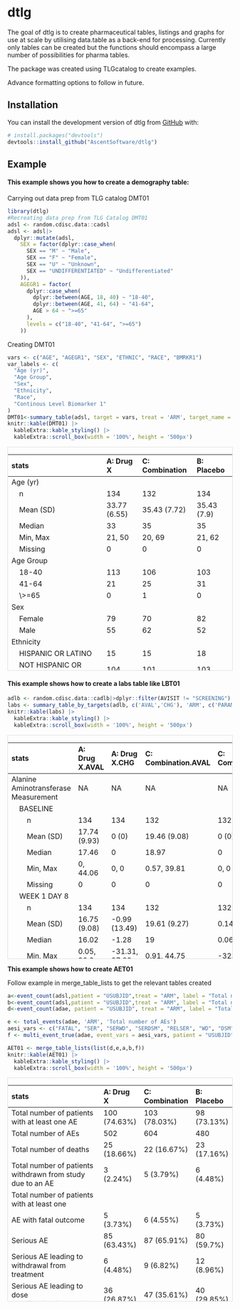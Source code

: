
# dtlg

The goal of dtlg is to create pharmaceutical tables, listings and graphs
for use at scale by utilising data.table as a back-end for processing.
Currently only tables can be created but the functions should encompass
a large number of possibilities for pharma tables.

The package was created using TLGcatalog to create examples.

Advance formatting options to follow in future.

## Installation

You can install the development version of dtlg from
[GitHub](https://github.com/) with:

``` r
# install.packages("devtools")
devtools::install_github("AscentSoftware/dtlg")
```

## Example

#### This example shows you how to create a demography table:

Carrying out data prep from TLG catalog DMT01

``` r
library(dtlg)
#Recreating data prep from TLG Catalog DMT01
adsl <- random.cdisc.data::cadsl
adsl <- adsl|>
  dplyr::mutate(adsl,
    SEX = factor(dplyr::case_when(
      SEX == "M" ~ "Male",
      SEX == "F" ~ "Female",
      SEX == "U" ~ "Unknown",
      SEX == "UNDIFFERENTIATED" ~ "Undifferentiated"
    )),
    AGEGR1 = factor(
      dplyr::case_when(
        dplyr::between(AGE, 18, 40) ~ "18-40",
        dplyr::between(AGE, 41, 64) ~ "41-64",
        AGE > 64 ~ ">=65"
      ),
      levels = c("18-40", "41-64", ">=65")
    ))
```

Creating DMT01

``` r
vars <- c("AGE", "AGEGR1", "SEX", "ETHNIC", "RACE", "BMRKR1")
var_labels <- c(
  "Age (yr)",
  "Age Group",
  "Sex",
  "Ethnicity",
  "Race",
  "Continous Level Biomarker 1"
)
DMT01<-summary_table(adsl, target = vars, treat = 'ARM', target_name = var_labels)
knitr::kable(DMT01) |>
  kableExtra::kable_styling() |>
  kableExtra::scroll_box(width = '100%', height = '500px')
```

<div style="border: 1px solid #ddd; padding: 0px; overflow-y: scroll; height:500px; overflow-x: scroll; width:100%; ">

<table class="table" style="margin-left: auto; margin-right: auto;">
<thead>
<tr>
<th style="text-align:left;position: sticky; top:0; background-color: #FFFFFF;">
stats
</th>
<th style="text-align:left;position: sticky; top:0; background-color: #FFFFFF;">
A: Drug X
</th>
<th style="text-align:left;position: sticky; top:0; background-color: #FFFFFF;">
C: Combination
</th>
<th style="text-align:left;position: sticky; top:0; background-color: #FFFFFF;">
B: Placebo
</th>
</tr>
</thead>
<tbody>
<tr>
<td style="text-align:left;">
Age (yr)
</td>
<td style="text-align:left;">
</td>
<td style="text-align:left;">
</td>
<td style="text-align:left;">
</td>
</tr>
<tr>
<td style="text-align:left;">
&nbsp;&nbsp;&nbsp;&nbsp;n
</td>
<td style="text-align:left;">
134
</td>
<td style="text-align:left;">
132
</td>
<td style="text-align:left;">
134
</td>
</tr>
<tr>
<td style="text-align:left;">
&nbsp;&nbsp;&nbsp;&nbsp;Mean (SD)
</td>
<td style="text-align:left;">
33.77 (6.55)
</td>
<td style="text-align:left;">
35.43 (7.72)
</td>
<td style="text-align:left;">
35.43 (7.9)
</td>
</tr>
<tr>
<td style="text-align:left;">
&nbsp;&nbsp;&nbsp;&nbsp;Median
</td>
<td style="text-align:left;">
33
</td>
<td style="text-align:left;">
35
</td>
<td style="text-align:left;">
35
</td>
</tr>
<tr>
<td style="text-align:left;">
&nbsp;&nbsp;&nbsp;&nbsp;Min, Max
</td>
<td style="text-align:left;">
21, 50
</td>
<td style="text-align:left;">
20, 69
</td>
<td style="text-align:left;">
21, 62
</td>
</tr>
<tr>
<td style="text-align:left;">
&nbsp;&nbsp;&nbsp;&nbsp;Missing
</td>
<td style="text-align:left;">
0
</td>
<td style="text-align:left;">
0
</td>
<td style="text-align:left;">
0
</td>
</tr>
<tr>
<td style="text-align:left;">
Age Group
</td>
<td style="text-align:left;">
</td>
<td style="text-align:left;">
</td>
<td style="text-align:left;">
</td>
</tr>
<tr>
<td style="text-align:left;">
&nbsp;&nbsp;&nbsp;&nbsp;18-40
</td>
<td style="text-align:left;">
113
</td>
<td style="text-align:left;">
106
</td>
<td style="text-align:left;">
103
</td>
</tr>
<tr>
<td style="text-align:left;">
&nbsp;&nbsp;&nbsp;&nbsp;41-64
</td>
<td style="text-align:left;">
21
</td>
<td style="text-align:left;">
25
</td>
<td style="text-align:left;">
31
</td>
</tr>
<tr>
<td style="text-align:left;">
&nbsp;&nbsp;&nbsp;&nbsp;\>=65
</td>
<td style="text-align:left;">
0
</td>
<td style="text-align:left;">
1
</td>
<td style="text-align:left;">
0
</td>
</tr>
<tr>
<td style="text-align:left;">
Sex
</td>
<td style="text-align:left;">
</td>
<td style="text-align:left;">
</td>
<td style="text-align:left;">
</td>
</tr>
<tr>
<td style="text-align:left;">
&nbsp;&nbsp;&nbsp;&nbsp;Female
</td>
<td style="text-align:left;">
79
</td>
<td style="text-align:left;">
70
</td>
<td style="text-align:left;">
82
</td>
</tr>
<tr>
<td style="text-align:left;">
&nbsp;&nbsp;&nbsp;&nbsp;Male
</td>
<td style="text-align:left;">
55
</td>
<td style="text-align:left;">
62
</td>
<td style="text-align:left;">
52
</td>
</tr>
<tr>
<td style="text-align:left;">
Ethnicity
</td>
<td style="text-align:left;">
</td>
<td style="text-align:left;">
</td>
<td style="text-align:left;">
</td>
</tr>
<tr>
<td style="text-align:left;">
&nbsp;&nbsp;&nbsp;&nbsp;HISPANIC OR LATINO
</td>
<td style="text-align:left;">
15
</td>
<td style="text-align:left;">
15
</td>
<td style="text-align:left;">
18
</td>
</tr>
<tr>
<td style="text-align:left;">
&nbsp;&nbsp;&nbsp;&nbsp;NOT HISPANIC OR LATINO
</td>
<td style="text-align:left;">
104
</td>
<td style="text-align:left;">
101
</td>
<td style="text-align:left;">
103
</td>
</tr>
<tr>
<td style="text-align:left;">
&nbsp;&nbsp;&nbsp;&nbsp;NOT REPORTED
</td>
<td style="text-align:left;">
6
</td>
<td style="text-align:left;">
11
</td>
<td style="text-align:left;">
10
</td>
</tr>
<tr>
<td style="text-align:left;">
&nbsp;&nbsp;&nbsp;&nbsp;UNKNOWN
</td>
<td style="text-align:left;">
9
</td>
<td style="text-align:left;">
5
</td>
<td style="text-align:left;">
3
</td>
</tr>
<tr>
<td style="text-align:left;">
Race
</td>
<td style="text-align:left;">
</td>
<td style="text-align:left;">
</td>
<td style="text-align:left;">
</td>
</tr>
<tr>
<td style="text-align:left;">
&nbsp;&nbsp;&nbsp;&nbsp;ASIAN
</td>
<td style="text-align:left;">
68
</td>
<td style="text-align:left;">
73
</td>
<td style="text-align:left;">
67
</td>
</tr>
<tr>
<td style="text-align:left;">
&nbsp;&nbsp;&nbsp;&nbsp;BLACK OR AFRICAN AMERICAN
</td>
<td style="text-align:left;">
31
</td>
<td style="text-align:left;">
32
</td>
<td style="text-align:left;">
28
</td>
</tr>
<tr>
<td style="text-align:left;">
&nbsp;&nbsp;&nbsp;&nbsp;WHITE
</td>
<td style="text-align:left;">
27
</td>
<td style="text-align:left;">
21
</td>
<td style="text-align:left;">
26
</td>
</tr>
<tr>
<td style="text-align:left;">
&nbsp;&nbsp;&nbsp;&nbsp;AMERICAN INDIAN OR ALASKA NATIVE
</td>
<td style="text-align:left;">
8
</td>
<td style="text-align:left;">
6
</td>
<td style="text-align:left;">
11
</td>
</tr>
<tr>
<td style="text-align:left;">
&nbsp;&nbsp;&nbsp;&nbsp;MULTIPLE
</td>
<td style="text-align:left;">
0
</td>
<td style="text-align:left;">
0
</td>
<td style="text-align:left;">
1
</td>
</tr>
<tr>
<td style="text-align:left;">
&nbsp;&nbsp;&nbsp;&nbsp;NATIVE HAWAIIAN OR OTHER PACIFIC ISLANDER
</td>
<td style="text-align:left;">
0
</td>
<td style="text-align:left;">
0
</td>
<td style="text-align:left;">
1
</td>
</tr>
<tr>
<td style="text-align:left;">
Continous Level Biomarker 1
</td>
<td style="text-align:left;">
</td>
<td style="text-align:left;">
</td>
<td style="text-align:left;">
</td>
</tr>
<tr>
<td style="text-align:left;">
&nbsp;&nbsp;&nbsp;&nbsp;n
</td>
<td style="text-align:left;">
134
</td>
<td style="text-align:left;">
132
</td>
<td style="text-align:left;">
134
</td>
</tr>
<tr>
<td style="text-align:left;">
&nbsp;&nbsp;&nbsp;&nbsp;Mean (SD)
</td>
<td style="text-align:left;">
5.97 (3.55)
</td>
<td style="text-align:left;">
5.62 (3.49)
</td>
<td style="text-align:left;">
5.7 (3.31)
</td>
</tr>
<tr>
<td style="text-align:left;">
&nbsp;&nbsp;&nbsp;&nbsp;Median
</td>
<td style="text-align:left;">
5.39
</td>
<td style="text-align:left;">
4.61
</td>
<td style="text-align:left;">
4.81
</td>
</tr>
<tr>
<td style="text-align:left;">
&nbsp;&nbsp;&nbsp;&nbsp;Min, Max
</td>
<td style="text-align:left;">
0.41, 17.67
</td>
<td style="text-align:left;">
0.17, 21.39
</td>
<td style="text-align:left;">
0.65, 14.24
</td>
</tr>
<tr>
<td style="text-align:left;">
&nbsp;&nbsp;&nbsp;&nbsp;Missing
</td>
<td style="text-align:left;">
0
</td>
<td style="text-align:left;">
0
</td>
<td style="text-align:left;">
0
</td>
</tr>
</tbody>
</table>

</div>

#### This example shows how to create a labs table like LBT01

``` r
adlb <- random.cdisc.data::cadlb|>dplyr::filter(AVISIT != "SCREENING")
labs <- summary_table_by_targets(adlb, c('AVAL','CHG'), 'ARM', c('PARAM','AVISIT'))
knitr::kable(labs) |>
  kableExtra::kable_styling() |>
  kableExtra::scroll_box(width = '100%', height = '500px')
```

<div style="border: 1px solid #ddd; padding: 0px; overflow-y: scroll; height:500px; overflow-x: scroll; width:100%; ">

<table class="table" style="margin-left: auto; margin-right: auto;">
<thead>
<tr>
<th style="text-align:left;position: sticky; top:0; background-color: #FFFFFF;">
stats
</th>
<th style="text-align:left;position: sticky; top:0; background-color: #FFFFFF;">
A: Drug X.AVAL
</th>
<th style="text-align:left;position: sticky; top:0; background-color: #FFFFFF;">
A: Drug X.CHG
</th>
<th style="text-align:left;position: sticky; top:0; background-color: #FFFFFF;">
C: Combination.AVAL
</th>
<th style="text-align:left;position: sticky; top:0; background-color: #FFFFFF;">
C: Combination.CHG
</th>
<th style="text-align:left;position: sticky; top:0; background-color: #FFFFFF;">
B: Placebo.AVAL
</th>
<th style="text-align:left;position: sticky; top:0; background-color: #FFFFFF;">
B: Placebo.CHG
</th>
</tr>
</thead>
<tbody>
<tr>
<td style="text-align:left;">
Alanine Aminotransferase Measurement
</td>
<td style="text-align:left;">
NA
</td>
<td style="text-align:left;">
NA
</td>
<td style="text-align:left;">
NA
</td>
<td style="text-align:left;">
NA
</td>
<td style="text-align:left;">
NA
</td>
<td style="text-align:left;">
NA
</td>
</tr>
<tr>
<td style="text-align:left;">
&nbsp;&nbsp;&nbsp;&nbsp;BASELINE
</td>
<td style="text-align:left;">
</td>
<td style="text-align:left;">
</td>
<td style="text-align:left;">
</td>
<td style="text-align:left;">
</td>
<td style="text-align:left;">
</td>
<td style="text-align:left;">
</td>
</tr>
<tr>
<td style="text-align:left;">
&nbsp;&nbsp;&nbsp;&nbsp;&nbsp;&nbsp;&nbsp;&nbsp;n
</td>
<td style="text-align:left;">
134
</td>
<td style="text-align:left;">
134
</td>
<td style="text-align:left;">
132
</td>
<td style="text-align:left;">
132
</td>
<td style="text-align:left;">
134
</td>
<td style="text-align:left;">
134
</td>
</tr>
<tr>
<td style="text-align:left;">
&nbsp;&nbsp;&nbsp;&nbsp;&nbsp;&nbsp;&nbsp;&nbsp;Mean (SD)
</td>
<td style="text-align:left;">
17.74 (9.93)
</td>
<td style="text-align:left;">
0 (0)
</td>
<td style="text-align:left;">
19.46 (9.08)
</td>
<td style="text-align:left;">
0 (0)
</td>
<td style="text-align:left;">
18.71 (9.83)
</td>
<td style="text-align:left;">
0 (0)
</td>
</tr>
<tr>
<td style="text-align:left;">
&nbsp;&nbsp;&nbsp;&nbsp;&nbsp;&nbsp;&nbsp;&nbsp;Median
</td>
<td style="text-align:left;">
17.46
</td>
<td style="text-align:left;">
0
</td>
<td style="text-align:left;">
18.97
</td>
<td style="text-align:left;">
0
</td>
<td style="text-align:left;">
18.19
</td>
<td style="text-align:left;">
0
</td>
</tr>
<tr>
<td style="text-align:left;">
&nbsp;&nbsp;&nbsp;&nbsp;&nbsp;&nbsp;&nbsp;&nbsp;Min, Max
</td>
<td style="text-align:left;">
0, 44.06
</td>
<td style="text-align:left;">
0, 0
</td>
<td style="text-align:left;">
0.57, 39.81
</td>
<td style="text-align:left;">
0, 0
</td>
<td style="text-align:left;">
1.48, 54.4
</td>
<td style="text-align:left;">
0, 0
</td>
</tr>
<tr>
<td style="text-align:left;">
&nbsp;&nbsp;&nbsp;&nbsp;&nbsp;&nbsp;&nbsp;&nbsp;Missing
</td>
<td style="text-align:left;">
0
</td>
<td style="text-align:left;">
0
</td>
<td style="text-align:left;">
0
</td>
<td style="text-align:left;">
0
</td>
<td style="text-align:left;">
0
</td>
<td style="text-align:left;">
0
</td>
</tr>
<tr>
<td style="text-align:left;">
&nbsp;&nbsp;&nbsp;&nbsp;WEEK 1 DAY 8
</td>
<td style="text-align:left;">
</td>
<td style="text-align:left;">
</td>
<td style="text-align:left;">
</td>
<td style="text-align:left;">
</td>
<td style="text-align:left;">
</td>
<td style="text-align:left;">
</td>
</tr>
<tr>
<td style="text-align:left;">
&nbsp;&nbsp;&nbsp;&nbsp;&nbsp;&nbsp;&nbsp;&nbsp;n
</td>
<td style="text-align:left;">
134
</td>
<td style="text-align:left;">
134
</td>
<td style="text-align:left;">
132
</td>
<td style="text-align:left;">
132
</td>
<td style="text-align:left;">
134
</td>
<td style="text-align:left;">
134
</td>
</tr>
<tr>
<td style="text-align:left;">
&nbsp;&nbsp;&nbsp;&nbsp;&nbsp;&nbsp;&nbsp;&nbsp;Mean (SD)
</td>
<td style="text-align:left;">
16.75 (9.08)
</td>
<td style="text-align:left;">
-0.99 (13.49)
</td>
<td style="text-align:left;">
19.61 (9.27)
</td>
<td style="text-align:left;">
0.14 (12.85)
</td>
<td style="text-align:left;">
18.93 (9.18)
</td>
<td style="text-align:left;">
0.23 (14.26)
</td>
</tr>
<tr>
<td style="text-align:left;">
&nbsp;&nbsp;&nbsp;&nbsp;&nbsp;&nbsp;&nbsp;&nbsp;Median
</td>
<td style="text-align:left;">
16.02
</td>
<td style="text-align:left;">
-1.28
</td>
<td style="text-align:left;">
19
</td>
<td style="text-align:left;">
0.06
</td>
<td style="text-align:left;">
18.22
</td>
<td style="text-align:left;">
-1.54
</td>
</tr>
<tr>
<td style="text-align:left;">
&nbsp;&nbsp;&nbsp;&nbsp;&nbsp;&nbsp;&nbsp;&nbsp;Min, Max
</td>
<td style="text-align:left;">
0.05, 36.3
</td>
<td style="text-align:left;">
-31.31, 27.89
</td>
<td style="text-align:left;">
0.91, 44.75
</td>
<td style="text-align:left;">
-32.45, 38.85
</td>
<td style="text-align:left;">
0.66, 39.89
</td>
<td style="text-align:left;">
-30.72, 33.92
</td>
</tr>
<tr>
<td style="text-align:left;">
&nbsp;&nbsp;&nbsp;&nbsp;&nbsp;&nbsp;&nbsp;&nbsp;Missing
</td>
<td style="text-align:left;">
0
</td>
<td style="text-align:left;">
0
</td>
<td style="text-align:left;">
0
</td>
<td style="text-align:left;">
0
</td>
<td style="text-align:left;">
0
</td>
<td style="text-align:left;">
0
</td>
</tr>
<tr>
<td style="text-align:left;">
&nbsp;&nbsp;&nbsp;&nbsp;WEEK 2 DAY 15
</td>
<td style="text-align:left;">
</td>
<td style="text-align:left;">
</td>
<td style="text-align:left;">
</td>
<td style="text-align:left;">
</td>
<td style="text-align:left;">
</td>
<td style="text-align:left;">
</td>
</tr>
<tr>
<td style="text-align:left;">
&nbsp;&nbsp;&nbsp;&nbsp;&nbsp;&nbsp;&nbsp;&nbsp;n
</td>
<td style="text-align:left;">
134
</td>
<td style="text-align:left;">
134
</td>
<td style="text-align:left;">
132
</td>
<td style="text-align:left;">
132
</td>
<td style="text-align:left;">
134
</td>
<td style="text-align:left;">
134
</td>
</tr>
<tr>
<td style="text-align:left;">
&nbsp;&nbsp;&nbsp;&nbsp;&nbsp;&nbsp;&nbsp;&nbsp;Mean (SD)
</td>
<td style="text-align:left;">
17.82 (9.6)
</td>
<td style="text-align:left;">
0.08 (14.15)
</td>
<td style="text-align:left;">
16.55 (8.15)
</td>
<td style="text-align:left;">
-2.92 (12.64)
</td>
<td style="text-align:left;">
18.82 (9.73)
</td>
<td style="text-align:left;">
0.11 (14.45)
</td>
</tr>
<tr>
<td style="text-align:left;">
&nbsp;&nbsp;&nbsp;&nbsp;&nbsp;&nbsp;&nbsp;&nbsp;Median
</td>
<td style="text-align:left;">
15.92
</td>
<td style="text-align:left;">
0.28
</td>
<td style="text-align:left;">
17.02
</td>
<td style="text-align:left;">
-1.11
</td>
<td style="text-align:left;">
17.96
</td>
<td style="text-align:left;">
-0.93
</td>
</tr>
<tr>
<td style="text-align:left;">
&nbsp;&nbsp;&nbsp;&nbsp;&nbsp;&nbsp;&nbsp;&nbsp;Min, Max
</td>
<td style="text-align:left;">
0.4, 44.33
</td>
<td style="text-align:left;">
-32.89, 40.55
</td>
<td style="text-align:left;">
0.35, 34.69
</td>
<td style="text-align:left;">
-28.36, 23.98
</td>
<td style="text-align:left;">
0.18, 44.34
</td>
<td style="text-align:left;">
-45.93, 29.85
</td>
</tr>
<tr>
<td style="text-align:left;">
&nbsp;&nbsp;&nbsp;&nbsp;&nbsp;&nbsp;&nbsp;&nbsp;Missing
</td>
<td style="text-align:left;">
0
</td>
<td style="text-align:left;">
0
</td>
<td style="text-align:left;">
0
</td>
<td style="text-align:left;">
0
</td>
<td style="text-align:left;">
0
</td>
<td style="text-align:left;">
0
</td>
</tr>
<tr>
<td style="text-align:left;">
&nbsp;&nbsp;&nbsp;&nbsp;WEEK 3 DAY 22
</td>
<td style="text-align:left;">
</td>
<td style="text-align:left;">
</td>
<td style="text-align:left;">
</td>
<td style="text-align:left;">
</td>
<td style="text-align:left;">
</td>
<td style="text-align:left;">
</td>
</tr>
<tr>
<td style="text-align:left;">
&nbsp;&nbsp;&nbsp;&nbsp;&nbsp;&nbsp;&nbsp;&nbsp;n
</td>
<td style="text-align:left;">
134
</td>
<td style="text-align:left;">
134
</td>
<td style="text-align:left;">
132
</td>
<td style="text-align:left;">
132
</td>
<td style="text-align:left;">
134
</td>
<td style="text-align:left;">
134
</td>
</tr>
<tr>
<td style="text-align:left;">
&nbsp;&nbsp;&nbsp;&nbsp;&nbsp;&nbsp;&nbsp;&nbsp;Mean (SD)
</td>
<td style="text-align:left;">
18.37 (9.3)
</td>
<td style="text-align:left;">
0.63 (13.85)
</td>
<td style="text-align:left;">
16.75 (9.54)
</td>
<td style="text-align:left;">
-2.71 (13.22)
</td>
<td style="text-align:left;">
17.65 (9.58)
</td>
<td style="text-align:left;">
-1.06 (13.58)
</td>
</tr>
<tr>
<td style="text-align:left;">
&nbsp;&nbsp;&nbsp;&nbsp;&nbsp;&nbsp;&nbsp;&nbsp;Median
</td>
<td style="text-align:left;">
18.11
</td>
<td style="text-align:left;">
1.13
</td>
<td style="text-align:left;">
15.1
</td>
<td style="text-align:left;">
-2.66
</td>
<td style="text-align:left;">
17.68
</td>
<td style="text-align:left;">
-0.49
</td>
</tr>
<tr>
<td style="text-align:left;">
&nbsp;&nbsp;&nbsp;&nbsp;&nbsp;&nbsp;&nbsp;&nbsp;Min, Max
</td>
<td style="text-align:left;">
0.59, 41.73
</td>
<td style="text-align:left;">
-40.09, 31.24
</td>
<td style="text-align:left;">
0.48, 39.23
</td>
<td style="text-align:left;">
-30.63, 26.51
</td>
<td style="text-align:left;">
0.02, 38.61
</td>
<td style="text-align:left;">
-46.3, 31.38
</td>
</tr>
<tr>
<td style="text-align:left;">
&nbsp;&nbsp;&nbsp;&nbsp;&nbsp;&nbsp;&nbsp;&nbsp;Missing
</td>
<td style="text-align:left;">
0
</td>
<td style="text-align:left;">
0
</td>
<td style="text-align:left;">
0
</td>
<td style="text-align:left;">
0
</td>
<td style="text-align:left;">
0
</td>
<td style="text-align:left;">
0
</td>
</tr>
<tr>
<td style="text-align:left;">
&nbsp;&nbsp;&nbsp;&nbsp;WEEK 4 DAY 29
</td>
<td style="text-align:left;">
</td>
<td style="text-align:left;">
</td>
<td style="text-align:left;">
</td>
<td style="text-align:left;">
</td>
<td style="text-align:left;">
</td>
<td style="text-align:left;">
</td>
</tr>
<tr>
<td style="text-align:left;">
&nbsp;&nbsp;&nbsp;&nbsp;&nbsp;&nbsp;&nbsp;&nbsp;n
</td>
<td style="text-align:left;">
134
</td>
<td style="text-align:left;">
134
</td>
<td style="text-align:left;">
132
</td>
<td style="text-align:left;">
132
</td>
<td style="text-align:left;">
134
</td>
<td style="text-align:left;">
134
</td>
</tr>
<tr>
<td style="text-align:left;">
&nbsp;&nbsp;&nbsp;&nbsp;&nbsp;&nbsp;&nbsp;&nbsp;Mean (SD)
</td>
<td style="text-align:left;">
19.17 (10.95)
</td>
<td style="text-align:left;">
1.44 (15.39)
</td>
<td style="text-align:left;">
17.92 (9.32)
</td>
<td style="text-align:left;">
-1.54 (12.63)
</td>
<td style="text-align:left;">
17.22 (10.64)
</td>
<td style="text-align:left;">
-1.48 (15.2)
</td>
</tr>
<tr>
<td style="text-align:left;">
&nbsp;&nbsp;&nbsp;&nbsp;&nbsp;&nbsp;&nbsp;&nbsp;Median
</td>
<td style="text-align:left;">
17.41
</td>
<td style="text-align:left;">
0.88
</td>
<td style="text-align:left;">
17.71
</td>
<td style="text-align:left;">
-1.53
</td>
<td style="text-align:left;">
15.88
</td>
<td style="text-align:left;">
-2.96
</td>
</tr>
<tr>
<td style="text-align:left;">
&nbsp;&nbsp;&nbsp;&nbsp;&nbsp;&nbsp;&nbsp;&nbsp;Min, Max
</td>
<td style="text-align:left;">
0.93, 54.24
</td>
<td style="text-align:left;">
-32.93, 46.98
</td>
<td style="text-align:left;">
0.25, 41.27
</td>
<td style="text-align:left;">
-30.33, 27.99
</td>
<td style="text-align:left;">
0.39, 47.96
</td>
<td style="text-align:left;">
-41.45, 43.08
</td>
</tr>
<tr>
<td style="text-align:left;">
&nbsp;&nbsp;&nbsp;&nbsp;&nbsp;&nbsp;&nbsp;&nbsp;Missing
</td>
<td style="text-align:left;">
0
</td>
<td style="text-align:left;">
0
</td>
<td style="text-align:left;">
0
</td>
<td style="text-align:left;">
0
</td>
<td style="text-align:left;">
0
</td>
<td style="text-align:left;">
0
</td>
</tr>
<tr>
<td style="text-align:left;">
&nbsp;&nbsp;&nbsp;&nbsp;WEEK 5 DAY 36
</td>
<td style="text-align:left;">
</td>
<td style="text-align:left;">
</td>
<td style="text-align:left;">
</td>
<td style="text-align:left;">
</td>
<td style="text-align:left;">
</td>
<td style="text-align:left;">
</td>
</tr>
<tr>
<td style="text-align:left;">
&nbsp;&nbsp;&nbsp;&nbsp;&nbsp;&nbsp;&nbsp;&nbsp;n
</td>
<td style="text-align:left;">
134
</td>
<td style="text-align:left;">
134
</td>
<td style="text-align:left;">
132
</td>
<td style="text-align:left;">
132
</td>
<td style="text-align:left;">
134
</td>
<td style="text-align:left;">
134
</td>
</tr>
<tr>
<td style="text-align:left;">
&nbsp;&nbsp;&nbsp;&nbsp;&nbsp;&nbsp;&nbsp;&nbsp;Mean (SD)
</td>
<td style="text-align:left;">
19.22 (9.47)
</td>
<td style="text-align:left;">
1.48 (14.49)
</td>
<td style="text-align:left;">
18.51 (9.43)
</td>
<td style="text-align:left;">
-0.95 (12.92)
</td>
<td style="text-align:left;">
18.01 (9.92)
</td>
<td style="text-align:left;">
-0.69 (14.65)
</td>
</tr>
<tr>
<td style="text-align:left;">
&nbsp;&nbsp;&nbsp;&nbsp;&nbsp;&nbsp;&nbsp;&nbsp;Median
</td>
<td style="text-align:left;">
19.8
</td>
<td style="text-align:left;">
2.31
</td>
<td style="text-align:left;">
19.26
</td>
<td style="text-align:left;">
-2.48
</td>
<td style="text-align:left;">
18.28
</td>
<td style="text-align:left;">
1.82
</td>
</tr>
<tr>
<td style="text-align:left;">
&nbsp;&nbsp;&nbsp;&nbsp;&nbsp;&nbsp;&nbsp;&nbsp;Min, Max
</td>
<td style="text-align:left;">
0.01, 43.42
</td>
<td style="text-align:left;">
-40.08, 30.07
</td>
<td style="text-align:left;">
0.02, 37.46
</td>
<td style="text-align:left;">
-29.78, 25
</td>
<td style="text-align:left;">
0.11, 40.64
</td>
<td style="text-align:left;">
-47.6, 26.04
</td>
</tr>
<tr>
<td style="text-align:left;">
&nbsp;&nbsp;&nbsp;&nbsp;&nbsp;&nbsp;&nbsp;&nbsp;Missing
</td>
<td style="text-align:left;">
0
</td>
<td style="text-align:left;">
0
</td>
<td style="text-align:left;">
0
</td>
<td style="text-align:left;">
0
</td>
<td style="text-align:left;">
0
</td>
<td style="text-align:left;">
0
</td>
</tr>
<tr>
<td style="text-align:left;">
C-Reactive Protein Measurement
</td>
<td style="text-align:left;">
NA
</td>
<td style="text-align:left;">
NA
</td>
<td style="text-align:left;">
NA
</td>
<td style="text-align:left;">
NA
</td>
<td style="text-align:left;">
NA
</td>
<td style="text-align:left;">
NA
</td>
</tr>
<tr>
<td style="text-align:left;">
&nbsp;&nbsp;&nbsp;&nbsp;BASELINE
</td>
<td style="text-align:left;">
</td>
<td style="text-align:left;">
</td>
<td style="text-align:left;">
</td>
<td style="text-align:left;">
</td>
<td style="text-align:left;">
</td>
<td style="text-align:left;">
</td>
</tr>
<tr>
<td style="text-align:left;">
&nbsp;&nbsp;&nbsp;&nbsp;&nbsp;&nbsp;&nbsp;&nbsp;n
</td>
<td style="text-align:left;">
134
</td>
<td style="text-align:left;">
134
</td>
<td style="text-align:left;">
132
</td>
<td style="text-align:left;">
132
</td>
<td style="text-align:left;">
134
</td>
<td style="text-align:left;">
134
</td>
</tr>
<tr>
<td style="text-align:left;">
&nbsp;&nbsp;&nbsp;&nbsp;&nbsp;&nbsp;&nbsp;&nbsp;Mean (SD)
</td>
<td style="text-align:left;">
9.06 (0.93)
</td>
<td style="text-align:left;">
0 (0)
</td>
<td style="text-align:left;">
8.98 (0.89)
</td>
<td style="text-align:left;">
0 (0)
</td>
<td style="text-align:left;">
8.99 (0.98)
</td>
<td style="text-align:left;">
0 (0)
</td>
</tr>
<tr>
<td style="text-align:left;">
&nbsp;&nbsp;&nbsp;&nbsp;&nbsp;&nbsp;&nbsp;&nbsp;Median
</td>
<td style="text-align:left;">
9.07
</td>
<td style="text-align:left;">
0
</td>
<td style="text-align:left;">
8.96
</td>
<td style="text-align:left;">
0
</td>
<td style="text-align:left;">
8.92
</td>
<td style="text-align:left;">
0
</td>
</tr>
<tr>
<td style="text-align:left;">
&nbsp;&nbsp;&nbsp;&nbsp;&nbsp;&nbsp;&nbsp;&nbsp;Min, Max
</td>
<td style="text-align:left;">
6.21, 11.87
</td>
<td style="text-align:left;">
0, 0
</td>
<td style="text-align:left;">
6.24, 11.18
</td>
<td style="text-align:left;">
0, 0
</td>
<td style="text-align:left;">
6.23, 11.63
</td>
<td style="text-align:left;">
0, 0
</td>
</tr>
<tr>
<td style="text-align:left;">
&nbsp;&nbsp;&nbsp;&nbsp;&nbsp;&nbsp;&nbsp;&nbsp;Missing
</td>
<td style="text-align:left;">
0
</td>
<td style="text-align:left;">
0
</td>
<td style="text-align:left;">
0
</td>
<td style="text-align:left;">
0
</td>
<td style="text-align:left;">
0
</td>
<td style="text-align:left;">
0
</td>
</tr>
<tr>
<td style="text-align:left;">
&nbsp;&nbsp;&nbsp;&nbsp;WEEK 1 DAY 8
</td>
<td style="text-align:left;">
</td>
<td style="text-align:left;">
</td>
<td style="text-align:left;">
</td>
<td style="text-align:left;">
</td>
<td style="text-align:left;">
</td>
<td style="text-align:left;">
</td>
</tr>
<tr>
<td style="text-align:left;">
&nbsp;&nbsp;&nbsp;&nbsp;&nbsp;&nbsp;&nbsp;&nbsp;n
</td>
<td style="text-align:left;">
134
</td>
<td style="text-align:left;">
134
</td>
<td style="text-align:left;">
132
</td>
<td style="text-align:left;">
132
</td>
<td style="text-align:left;">
134
</td>
<td style="text-align:left;">
134
</td>
</tr>
<tr>
<td style="text-align:left;">
&nbsp;&nbsp;&nbsp;&nbsp;&nbsp;&nbsp;&nbsp;&nbsp;Mean (SD)
</td>
<td style="text-align:left;">
9.01 (1.03)
</td>
<td style="text-align:left;">
-0.05 (1.38)
</td>
<td style="text-align:left;">
8.96 (1.03)
</td>
<td style="text-align:left;">
-0.02 (1.3)
</td>
<td style="text-align:left;">
8.98 (1)
</td>
<td style="text-align:left;">
0 (1.43)
</td>
</tr>
<tr>
<td style="text-align:left;">
&nbsp;&nbsp;&nbsp;&nbsp;&nbsp;&nbsp;&nbsp;&nbsp;Median
</td>
<td style="text-align:left;">
8.93
</td>
<td style="text-align:left;">
-0.17
</td>
<td style="text-align:left;">
8.91
</td>
<td style="text-align:left;">
0.02
</td>
<td style="text-align:left;">
8.96
</td>
<td style="text-align:left;">
-0.07
</td>
</tr>
<tr>
<td style="text-align:left;">
&nbsp;&nbsp;&nbsp;&nbsp;&nbsp;&nbsp;&nbsp;&nbsp;Min, Max
</td>
<td style="text-align:left;">
6.37, 11.33
</td>
<td style="text-align:left;">
-3.56, 3.48
</td>
<td style="text-align:left;">
7.15, 12.15
</td>
<td style="text-align:left;">
-3.28, 3.33
</td>
<td style="text-align:left;">
6.84, 11.53
</td>
<td style="text-align:left;">
-3.14, 4.28
</td>
</tr>
<tr>
<td style="text-align:left;">
&nbsp;&nbsp;&nbsp;&nbsp;&nbsp;&nbsp;&nbsp;&nbsp;Missing
</td>
<td style="text-align:left;">
0
</td>
<td style="text-align:left;">
0
</td>
<td style="text-align:left;">
0
</td>
<td style="text-align:left;">
0
</td>
<td style="text-align:left;">
0
</td>
<td style="text-align:left;">
0
</td>
</tr>
<tr>
<td style="text-align:left;">
&nbsp;&nbsp;&nbsp;&nbsp;WEEK 2 DAY 15
</td>
<td style="text-align:left;">
</td>
<td style="text-align:left;">
</td>
<td style="text-align:left;">
</td>
<td style="text-align:left;">
</td>
<td style="text-align:left;">
</td>
<td style="text-align:left;">
</td>
</tr>
<tr>
<td style="text-align:left;">
&nbsp;&nbsp;&nbsp;&nbsp;&nbsp;&nbsp;&nbsp;&nbsp;n
</td>
<td style="text-align:left;">
134
</td>
<td style="text-align:left;">
134
</td>
<td style="text-align:left;">
132
</td>
<td style="text-align:left;">
132
</td>
<td style="text-align:left;">
134
</td>
<td style="text-align:left;">
134
</td>
</tr>
<tr>
<td style="text-align:left;">
&nbsp;&nbsp;&nbsp;&nbsp;&nbsp;&nbsp;&nbsp;&nbsp;Mean (SD)
</td>
<td style="text-align:left;">
8.87 (1.04)
</td>
<td style="text-align:left;">
-0.19 (1.47)
</td>
<td style="text-align:left;">
9.12 (0.96)
</td>
<td style="text-align:left;">
0.15 (1.25)
</td>
<td style="text-align:left;">
8.99 (1.05)
</td>
<td style="text-align:left;">
0.01 (1.45)
</td>
</tr>
<tr>
<td style="text-align:left;">
&nbsp;&nbsp;&nbsp;&nbsp;&nbsp;&nbsp;&nbsp;&nbsp;Median
</td>
<td style="text-align:left;">
8.86
</td>
<td style="text-align:left;">
-0.27
</td>
<td style="text-align:left;">
9.17
</td>
<td style="text-align:left;">
0.15
</td>
<td style="text-align:left;">
8.99
</td>
<td style="text-align:left;">
0
</td>
</tr>
<tr>
<td style="text-align:left;">
&nbsp;&nbsp;&nbsp;&nbsp;&nbsp;&nbsp;&nbsp;&nbsp;Min, Max
</td>
<td style="text-align:left;">
6.78, 12.55
</td>
<td style="text-align:left;">
-4.53, 4.45
</td>
<td style="text-align:left;">
6.68, 11.54
</td>
<td style="text-align:left;">
-2.92, 3.28
</td>
<td style="text-align:left;">
6.55, 12.73
</td>
<td style="text-align:left;">
-3.79, 3.43
</td>
</tr>
<tr>
<td style="text-align:left;">
&nbsp;&nbsp;&nbsp;&nbsp;&nbsp;&nbsp;&nbsp;&nbsp;Missing
</td>
<td style="text-align:left;">
0
</td>
<td style="text-align:left;">
0
</td>
<td style="text-align:left;">
0
</td>
<td style="text-align:left;">
0
</td>
<td style="text-align:left;">
0
</td>
<td style="text-align:left;">
0
</td>
</tr>
<tr>
<td style="text-align:left;">
&nbsp;&nbsp;&nbsp;&nbsp;WEEK 3 DAY 22
</td>
<td style="text-align:left;">
</td>
<td style="text-align:left;">
</td>
<td style="text-align:left;">
</td>
<td style="text-align:left;">
</td>
<td style="text-align:left;">
</td>
<td style="text-align:left;">
</td>
</tr>
<tr>
<td style="text-align:left;">
&nbsp;&nbsp;&nbsp;&nbsp;&nbsp;&nbsp;&nbsp;&nbsp;n
</td>
<td style="text-align:left;">
134
</td>
<td style="text-align:left;">
134
</td>
<td style="text-align:left;">
132
</td>
<td style="text-align:left;">
132
</td>
<td style="text-align:left;">
134
</td>
<td style="text-align:left;">
134
</td>
</tr>
<tr>
<td style="text-align:left;">
&nbsp;&nbsp;&nbsp;&nbsp;&nbsp;&nbsp;&nbsp;&nbsp;Mean (SD)
</td>
<td style="text-align:left;">
9.08 (0.96)
</td>
<td style="text-align:left;">
0.03 (1.38)
</td>
<td style="text-align:left;">
8.99 (0.93)
</td>
<td style="text-align:left;">
0.02 (1.34)
</td>
<td style="text-align:left;">
8.97 (1.07)
</td>
<td style="text-align:left;">
-0.02 (1.49)
</td>
</tr>
<tr>
<td style="text-align:left;">
&nbsp;&nbsp;&nbsp;&nbsp;&nbsp;&nbsp;&nbsp;&nbsp;Median
</td>
<td style="text-align:left;">
9.09
</td>
<td style="text-align:left;">
0.15
</td>
<td style="text-align:left;">
8.97
</td>
<td style="text-align:left;">
0.2
</td>
<td style="text-align:left;">
8.97
</td>
<td style="text-align:left;">
-0.04
</td>
</tr>
<tr>
<td style="text-align:left;">
&nbsp;&nbsp;&nbsp;&nbsp;&nbsp;&nbsp;&nbsp;&nbsp;Min, Max
</td>
<td style="text-align:left;">
6.46, 11.6
</td>
<td style="text-align:left;">
-3.95, 2.99
</td>
<td style="text-align:left;">
6.3, 11.33
</td>
<td style="text-align:left;">
-2.76, 3.26
</td>
<td style="text-align:left;">
5.81, 11.37
</td>
<td style="text-align:left;">
-4.28, 4.24
</td>
</tr>
<tr>
<td style="text-align:left;">
&nbsp;&nbsp;&nbsp;&nbsp;&nbsp;&nbsp;&nbsp;&nbsp;Missing
</td>
<td style="text-align:left;">
0
</td>
<td style="text-align:left;">
0
</td>
<td style="text-align:left;">
0
</td>
<td style="text-align:left;">
0
</td>
<td style="text-align:left;">
0
</td>
<td style="text-align:left;">
0
</td>
</tr>
<tr>
<td style="text-align:left;">
&nbsp;&nbsp;&nbsp;&nbsp;WEEK 4 DAY 29
</td>
<td style="text-align:left;">
</td>
<td style="text-align:left;">
</td>
<td style="text-align:left;">
</td>
<td style="text-align:left;">
</td>
<td style="text-align:left;">
</td>
<td style="text-align:left;">
</td>
</tr>
<tr>
<td style="text-align:left;">
&nbsp;&nbsp;&nbsp;&nbsp;&nbsp;&nbsp;&nbsp;&nbsp;n
</td>
<td style="text-align:left;">
134
</td>
<td style="text-align:left;">
134
</td>
<td style="text-align:left;">
132
</td>
<td style="text-align:left;">
132
</td>
<td style="text-align:left;">
134
</td>
<td style="text-align:left;">
134
</td>
</tr>
<tr>
<td style="text-align:left;">
&nbsp;&nbsp;&nbsp;&nbsp;&nbsp;&nbsp;&nbsp;&nbsp;Mean (SD)
</td>
<td style="text-align:left;">
8.8 (1.06)
</td>
<td style="text-align:left;">
-0.26 (1.45)
</td>
<td style="text-align:left;">
8.97 (0.95)
</td>
<td style="text-align:left;">
-0.01 (1.17)
</td>
<td style="text-align:left;">
9.04 (0.9)
</td>
<td style="text-align:left;">
0.05 (1.24)
</td>
</tr>
<tr>
<td style="text-align:left;">
&nbsp;&nbsp;&nbsp;&nbsp;&nbsp;&nbsp;&nbsp;&nbsp;Median
</td>
<td style="text-align:left;">
8.71
</td>
<td style="text-align:left;">
-0.37
</td>
<td style="text-align:left;">
8.88
</td>
<td style="text-align:left;">
-0.06
</td>
<td style="text-align:left;">
9.04
</td>
<td style="text-align:left;">
0.1
</td>
</tr>
<tr>
<td style="text-align:left;">
&nbsp;&nbsp;&nbsp;&nbsp;&nbsp;&nbsp;&nbsp;&nbsp;Min, Max
</td>
<td style="text-align:left;">
5.87, 12.22
</td>
<td style="text-align:left;">
-3.74, 4.15
</td>
<td style="text-align:left;">
7.16, 11.96
</td>
<td style="text-align:left;">
-3.06, 3.22
</td>
<td style="text-align:left;">
6.42, 11.21
</td>
<td style="text-align:left;">
-3.34, 3.71
</td>
</tr>
<tr>
<td style="text-align:left;">
&nbsp;&nbsp;&nbsp;&nbsp;&nbsp;&nbsp;&nbsp;&nbsp;Missing
</td>
<td style="text-align:left;">
0
</td>
<td style="text-align:left;">
0
</td>
<td style="text-align:left;">
0
</td>
<td style="text-align:left;">
0
</td>
<td style="text-align:left;">
0
</td>
<td style="text-align:left;">
0
</td>
</tr>
<tr>
<td style="text-align:left;">
&nbsp;&nbsp;&nbsp;&nbsp;WEEK 5 DAY 36
</td>
<td style="text-align:left;">
</td>
<td style="text-align:left;">
</td>
<td style="text-align:left;">
</td>
<td style="text-align:left;">
</td>
<td style="text-align:left;">
</td>
<td style="text-align:left;">
</td>
</tr>
<tr>
<td style="text-align:left;">
&nbsp;&nbsp;&nbsp;&nbsp;&nbsp;&nbsp;&nbsp;&nbsp;n
</td>
<td style="text-align:left;">
134
</td>
<td style="text-align:left;">
134
</td>
<td style="text-align:left;">
132
</td>
<td style="text-align:left;">
132
</td>
<td style="text-align:left;">
134
</td>
<td style="text-align:left;">
134
</td>
</tr>
<tr>
<td style="text-align:left;">
&nbsp;&nbsp;&nbsp;&nbsp;&nbsp;&nbsp;&nbsp;&nbsp;Mean (SD)
</td>
<td style="text-align:left;">
9.04 (1.04)
</td>
<td style="text-align:left;">
-0.02 (1.5)
</td>
<td style="text-align:left;">
9.01 (0.91)
</td>
<td style="text-align:left;">
0.03 (1.27)
</td>
<td style="text-align:left;">
9.06 (1.01)
</td>
<td style="text-align:left;">
0.07 (1.34)
</td>
</tr>
<tr>
<td style="text-align:left;">
&nbsp;&nbsp;&nbsp;&nbsp;&nbsp;&nbsp;&nbsp;&nbsp;Median
</td>
<td style="text-align:left;">
8.98
</td>
<td style="text-align:left;">
0.01
</td>
<td style="text-align:left;">
8.96
</td>
<td style="text-align:left;">
0.05
</td>
<td style="text-align:left;">
9.1
</td>
<td style="text-align:left;">
0.15
</td>
</tr>
<tr>
<td style="text-align:left;">
&nbsp;&nbsp;&nbsp;&nbsp;&nbsp;&nbsp;&nbsp;&nbsp;Min, Max
</td>
<td style="text-align:left;">
6.92, 12.12
</td>
<td style="text-align:left;">
-4.15, 3.96
</td>
<td style="text-align:left;">
6.64, 11.93
</td>
<td style="text-align:left;">
-3.63, 4.78
</td>
<td style="text-align:left;">
7.08, 12.5
</td>
<td style="text-align:left;">
-3.5, 3.53
</td>
</tr>
<tr>
<td style="text-align:left;">
&nbsp;&nbsp;&nbsp;&nbsp;&nbsp;&nbsp;&nbsp;&nbsp;Missing
</td>
<td style="text-align:left;">
0
</td>
<td style="text-align:left;">
0
</td>
<td style="text-align:left;">
0
</td>
<td style="text-align:left;">
0
</td>
<td style="text-align:left;">
0
</td>
<td style="text-align:left;">
0
</td>
</tr>
<tr>
<td style="text-align:left;">
Immunoglobulin A Measurement
</td>
<td style="text-align:left;">
NA
</td>
<td style="text-align:left;">
NA
</td>
<td style="text-align:left;">
NA
</td>
<td style="text-align:left;">
NA
</td>
<td style="text-align:left;">
NA
</td>
<td style="text-align:left;">
NA
</td>
</tr>
<tr>
<td style="text-align:left;">
&nbsp;&nbsp;&nbsp;&nbsp;BASELINE
</td>
<td style="text-align:left;">
</td>
<td style="text-align:left;">
</td>
<td style="text-align:left;">
</td>
<td style="text-align:left;">
</td>
<td style="text-align:left;">
</td>
<td style="text-align:left;">
</td>
</tr>
<tr>
<td style="text-align:left;">
&nbsp;&nbsp;&nbsp;&nbsp;&nbsp;&nbsp;&nbsp;&nbsp;n
</td>
<td style="text-align:left;">
134
</td>
<td style="text-align:left;">
134
</td>
<td style="text-align:left;">
132
</td>
<td style="text-align:left;">
132
</td>
<td style="text-align:left;">
134
</td>
<td style="text-align:left;">
134
</td>
</tr>
<tr>
<td style="text-align:left;">
&nbsp;&nbsp;&nbsp;&nbsp;&nbsp;&nbsp;&nbsp;&nbsp;Mean (SD)
</td>
<td style="text-align:left;">
2.89 (0.08)
</td>
<td style="text-align:left;">
0 (0)
</td>
<td style="text-align:left;">
2.9 (0.11)
</td>
<td style="text-align:left;">
0 (0)
</td>
<td style="text-align:left;">
2.88 (0.1)
</td>
<td style="text-align:left;">
0 (0)
</td>
</tr>
<tr>
<td style="text-align:left;">
&nbsp;&nbsp;&nbsp;&nbsp;&nbsp;&nbsp;&nbsp;&nbsp;Median
</td>
<td style="text-align:left;">
2.89
</td>
<td style="text-align:left;">
0
</td>
<td style="text-align:left;">
2.91
</td>
<td style="text-align:left;">
0
</td>
<td style="text-align:left;">
2.89
</td>
<td style="text-align:left;">
0
</td>
</tr>
<tr>
<td style="text-align:left;">
&nbsp;&nbsp;&nbsp;&nbsp;&nbsp;&nbsp;&nbsp;&nbsp;Min, Max
</td>
<td style="text-align:left;">
2.7, 3.12
</td>
<td style="text-align:left;">
0, 0
</td>
<td style="text-align:left;">
2.61, 3.15
</td>
<td style="text-align:left;">
0, 0
</td>
<td style="text-align:left;">
2.64, 3.14
</td>
<td style="text-align:left;">
0, 0
</td>
</tr>
<tr>
<td style="text-align:left;">
&nbsp;&nbsp;&nbsp;&nbsp;&nbsp;&nbsp;&nbsp;&nbsp;Missing
</td>
<td style="text-align:left;">
0
</td>
<td style="text-align:left;">
0
</td>
<td style="text-align:left;">
0
</td>
<td style="text-align:left;">
0
</td>
<td style="text-align:left;">
0
</td>
<td style="text-align:left;">
0
</td>
</tr>
<tr>
<td style="text-align:left;">
&nbsp;&nbsp;&nbsp;&nbsp;WEEK 1 DAY 8
</td>
<td style="text-align:left;">
</td>
<td style="text-align:left;">
</td>
<td style="text-align:left;">
</td>
<td style="text-align:left;">
</td>
<td style="text-align:left;">
</td>
<td style="text-align:left;">
</td>
</tr>
<tr>
<td style="text-align:left;">
&nbsp;&nbsp;&nbsp;&nbsp;&nbsp;&nbsp;&nbsp;&nbsp;n
</td>
<td style="text-align:left;">
134
</td>
<td style="text-align:left;">
134
</td>
<td style="text-align:left;">
132
</td>
<td style="text-align:left;">
132
</td>
<td style="text-align:left;">
134
</td>
<td style="text-align:left;">
134
</td>
</tr>
<tr>
<td style="text-align:left;">
&nbsp;&nbsp;&nbsp;&nbsp;&nbsp;&nbsp;&nbsp;&nbsp;Mean (SD)
</td>
<td style="text-align:left;">
2.91 (0.1)
</td>
<td style="text-align:left;">
0.02 (0.14)
</td>
<td style="text-align:left;">
2.91 (0.09)
</td>
<td style="text-align:left;">
0.01 (0.14)
</td>
<td style="text-align:left;">
2.91 (0.1)
</td>
<td style="text-align:left;">
0.03 (0.15)
</td>
</tr>
<tr>
<td style="text-align:left;">
&nbsp;&nbsp;&nbsp;&nbsp;&nbsp;&nbsp;&nbsp;&nbsp;Median
</td>
<td style="text-align:left;">
2.91
</td>
<td style="text-align:left;">
0.02
</td>
<td style="text-align:left;">
2.92
</td>
<td style="text-align:left;">
0.01
</td>
<td style="text-align:left;">
2.91
</td>
<td style="text-align:left;">
0.04
</td>
</tr>
<tr>
<td style="text-align:left;">
&nbsp;&nbsp;&nbsp;&nbsp;&nbsp;&nbsp;&nbsp;&nbsp;Min, Max
</td>
<td style="text-align:left;">
2.66, 3.21
</td>
<td style="text-align:left;">
-0.32, 0.34
</td>
<td style="text-align:left;">
2.71, 3.18
</td>
<td style="text-align:left;">
-0.34, 0.32
</td>
<td style="text-align:left;">
2.69, 3.16
</td>
<td style="text-align:left;">
-0.28, 0.38
</td>
</tr>
<tr>
<td style="text-align:left;">
&nbsp;&nbsp;&nbsp;&nbsp;&nbsp;&nbsp;&nbsp;&nbsp;Missing
</td>
<td style="text-align:left;">
0
</td>
<td style="text-align:left;">
0
</td>
<td style="text-align:left;">
0
</td>
<td style="text-align:left;">
0
</td>
<td style="text-align:left;">
0
</td>
<td style="text-align:left;">
0
</td>
</tr>
<tr>
<td style="text-align:left;">
&nbsp;&nbsp;&nbsp;&nbsp;WEEK 2 DAY 15
</td>
<td style="text-align:left;">
</td>
<td style="text-align:left;">
</td>
<td style="text-align:left;">
</td>
<td style="text-align:left;">
</td>
<td style="text-align:left;">
</td>
<td style="text-align:left;">
</td>
</tr>
<tr>
<td style="text-align:left;">
&nbsp;&nbsp;&nbsp;&nbsp;&nbsp;&nbsp;&nbsp;&nbsp;n
</td>
<td style="text-align:left;">
134
</td>
<td style="text-align:left;">
134
</td>
<td style="text-align:left;">
132
</td>
<td style="text-align:left;">
132
</td>
<td style="text-align:left;">
134
</td>
<td style="text-align:left;">
134
</td>
</tr>
<tr>
<td style="text-align:left;">
&nbsp;&nbsp;&nbsp;&nbsp;&nbsp;&nbsp;&nbsp;&nbsp;Mean (SD)
</td>
<td style="text-align:left;">
2.91 (0.09)
</td>
<td style="text-align:left;">
0.02 (0.13)
</td>
<td style="text-align:left;">
2.89 (0.09)
</td>
<td style="text-align:left;">
-0.01 (0.14)
</td>
<td style="text-align:left;">
2.9 (0.09)
</td>
<td style="text-align:left;">
0.02 (0.14)
</td>
</tr>
<tr>
<td style="text-align:left;">
&nbsp;&nbsp;&nbsp;&nbsp;&nbsp;&nbsp;&nbsp;&nbsp;Median
</td>
<td style="text-align:left;">
2.91
</td>
<td style="text-align:left;">
0.03
</td>
<td style="text-align:left;">
2.91
</td>
<td style="text-align:left;">
-0.01
</td>
<td style="text-align:left;">
2.91
</td>
<td style="text-align:left;">
0.02
</td>
</tr>
<tr>
<td style="text-align:left;">
&nbsp;&nbsp;&nbsp;&nbsp;&nbsp;&nbsp;&nbsp;&nbsp;Min, Max
</td>
<td style="text-align:left;">
2.67, 3.22
</td>
<td style="text-align:left;">
-0.34, 0.32
</td>
<td style="text-align:left;">
2.7, 3.15
</td>
<td style="text-align:left;">
-0.4, 0.35
</td>
<td style="text-align:left;">
2.62, 3.15
</td>
<td style="text-align:left;">
-0.42, 0.36
</td>
</tr>
<tr>
<td style="text-align:left;">
&nbsp;&nbsp;&nbsp;&nbsp;&nbsp;&nbsp;&nbsp;&nbsp;Missing
</td>
<td style="text-align:left;">
0
</td>
<td style="text-align:left;">
0
</td>
<td style="text-align:left;">
0
</td>
<td style="text-align:left;">
0
</td>
<td style="text-align:left;">
0
</td>
<td style="text-align:left;">
0
</td>
</tr>
<tr>
<td style="text-align:left;">
&nbsp;&nbsp;&nbsp;&nbsp;WEEK 3 DAY 22
</td>
<td style="text-align:left;">
</td>
<td style="text-align:left;">
</td>
<td style="text-align:left;">
</td>
<td style="text-align:left;">
</td>
<td style="text-align:left;">
</td>
<td style="text-align:left;">
</td>
</tr>
<tr>
<td style="text-align:left;">
&nbsp;&nbsp;&nbsp;&nbsp;&nbsp;&nbsp;&nbsp;&nbsp;n
</td>
<td style="text-align:left;">
134
</td>
<td style="text-align:left;">
134
</td>
<td style="text-align:left;">
132
</td>
<td style="text-align:left;">
132
</td>
<td style="text-align:left;">
134
</td>
<td style="text-align:left;">
134
</td>
</tr>
<tr>
<td style="text-align:left;">
&nbsp;&nbsp;&nbsp;&nbsp;&nbsp;&nbsp;&nbsp;&nbsp;Mean (SD)
</td>
<td style="text-align:left;">
2.89 (0.1)
</td>
<td style="text-align:left;">
0 (0.13)
</td>
<td style="text-align:left;">
2.9 (0.11)
</td>
<td style="text-align:left;">
0 (0.16)
</td>
<td style="text-align:left;">
2.9 (0.09)
</td>
<td style="text-align:left;">
0.02 (0.13)
</td>
</tr>
<tr>
<td style="text-align:left;">
&nbsp;&nbsp;&nbsp;&nbsp;&nbsp;&nbsp;&nbsp;&nbsp;Median
</td>
<td style="text-align:left;">
2.89
</td>
<td style="text-align:left;">
0
</td>
<td style="text-align:left;">
2.9
</td>
<td style="text-align:left;">
0
</td>
<td style="text-align:left;">
2.91
</td>
<td style="text-align:left;">
0.03
</td>
</tr>
<tr>
<td style="text-align:left;">
&nbsp;&nbsp;&nbsp;&nbsp;&nbsp;&nbsp;&nbsp;&nbsp;Min, Max
</td>
<td style="text-align:left;">
2.65, 3.15
</td>
<td style="text-align:left;">
-0.28, 0.33
</td>
<td style="text-align:left;">
2.65, 3.26
</td>
<td style="text-align:left;">
-0.38, 0.5
</td>
<td style="text-align:left;">
2.6, 3.2
</td>
<td style="text-align:left;">
-0.46, 0.38
</td>
</tr>
<tr>
<td style="text-align:left;">
&nbsp;&nbsp;&nbsp;&nbsp;&nbsp;&nbsp;&nbsp;&nbsp;Missing
</td>
<td style="text-align:left;">
0
</td>
<td style="text-align:left;">
0
</td>
<td style="text-align:left;">
0
</td>
<td style="text-align:left;">
0
</td>
<td style="text-align:left;">
0
</td>
<td style="text-align:left;">
0
</td>
</tr>
<tr>
<td style="text-align:left;">
&nbsp;&nbsp;&nbsp;&nbsp;WEEK 4 DAY 29
</td>
<td style="text-align:left;">
</td>
<td style="text-align:left;">
</td>
<td style="text-align:left;">
</td>
<td style="text-align:left;">
</td>
<td style="text-align:left;">
</td>
<td style="text-align:left;">
</td>
</tr>
<tr>
<td style="text-align:left;">
&nbsp;&nbsp;&nbsp;&nbsp;&nbsp;&nbsp;&nbsp;&nbsp;n
</td>
<td style="text-align:left;">
134
</td>
<td style="text-align:left;">
134
</td>
<td style="text-align:left;">
132
</td>
<td style="text-align:left;">
132
</td>
<td style="text-align:left;">
134
</td>
<td style="text-align:left;">
134
</td>
</tr>
<tr>
<td style="text-align:left;">
&nbsp;&nbsp;&nbsp;&nbsp;&nbsp;&nbsp;&nbsp;&nbsp;Mean (SD)
</td>
<td style="text-align:left;">
2.92 (0.1)
</td>
<td style="text-align:left;">
0.03 (0.13)
</td>
<td style="text-align:left;">
2.9 (0.11)
</td>
<td style="text-align:left;">
-0.01 (0.15)
</td>
<td style="text-align:left;">
2.91 (0.1)
</td>
<td style="text-align:left;">
0.03 (0.14)
</td>
</tr>
<tr>
<td style="text-align:left;">
&nbsp;&nbsp;&nbsp;&nbsp;&nbsp;&nbsp;&nbsp;&nbsp;Median
</td>
<td style="text-align:left;">
2.93
</td>
<td style="text-align:left;">
0.03
</td>
<td style="text-align:left;">
2.89
</td>
<td style="text-align:left;">
-0.01
</td>
<td style="text-align:left;">
2.9
</td>
<td style="text-align:left;">
0.02
</td>
</tr>
<tr>
<td style="text-align:left;">
&nbsp;&nbsp;&nbsp;&nbsp;&nbsp;&nbsp;&nbsp;&nbsp;Min, Max
</td>
<td style="text-align:left;">
2.63, 3.16
</td>
<td style="text-align:left;">
-0.39, 0.37
</td>
<td style="text-align:left;">
2.59, 3.19
</td>
<td style="text-align:left;">
-0.38, 0.37
</td>
<td style="text-align:left;">
2.58, 3.15
</td>
<td style="text-align:left;">
-0.3, 0.42
</td>
</tr>
<tr>
<td style="text-align:left;">
&nbsp;&nbsp;&nbsp;&nbsp;&nbsp;&nbsp;&nbsp;&nbsp;Missing
</td>
<td style="text-align:left;">
0
</td>
<td style="text-align:left;">
0
</td>
<td style="text-align:left;">
0
</td>
<td style="text-align:left;">
0
</td>
<td style="text-align:left;">
0
</td>
<td style="text-align:left;">
0
</td>
</tr>
<tr>
<td style="text-align:left;">
&nbsp;&nbsp;&nbsp;&nbsp;WEEK 5 DAY 36
</td>
<td style="text-align:left;">
</td>
<td style="text-align:left;">
</td>
<td style="text-align:left;">
</td>
<td style="text-align:left;">
</td>
<td style="text-align:left;">
</td>
<td style="text-align:left;">
</td>
</tr>
<tr>
<td style="text-align:left;">
&nbsp;&nbsp;&nbsp;&nbsp;&nbsp;&nbsp;&nbsp;&nbsp;n
</td>
<td style="text-align:left;">
134
</td>
<td style="text-align:left;">
134
</td>
<td style="text-align:left;">
132
</td>
<td style="text-align:left;">
132
</td>
<td style="text-align:left;">
134
</td>
<td style="text-align:left;">
134
</td>
</tr>
<tr>
<td style="text-align:left;">
&nbsp;&nbsp;&nbsp;&nbsp;&nbsp;&nbsp;&nbsp;&nbsp;Mean (SD)
</td>
<td style="text-align:left;">
2.91 (0.09)
</td>
<td style="text-align:left;">
0.02 (0.12)
</td>
<td style="text-align:left;">
2.9 (0.1)
</td>
<td style="text-align:left;">
-0.01 (0.16)
</td>
<td style="text-align:left;">
2.9 (0.1)
</td>
<td style="text-align:left;">
0.02 (0.14)
</td>
</tr>
<tr>
<td style="text-align:left;">
&nbsp;&nbsp;&nbsp;&nbsp;&nbsp;&nbsp;&nbsp;&nbsp;Median
</td>
<td style="text-align:left;">
2.91
</td>
<td style="text-align:left;">
0.02
</td>
<td style="text-align:left;">
2.91
</td>
<td style="text-align:left;">
0
</td>
<td style="text-align:left;">
2.92
</td>
<td style="text-align:left;">
0.02
</td>
</tr>
<tr>
<td style="text-align:left;">
&nbsp;&nbsp;&nbsp;&nbsp;&nbsp;&nbsp;&nbsp;&nbsp;Min, Max
</td>
<td style="text-align:left;">
2.6, 3.08
</td>
<td style="text-align:left;">
-0.33, 0.28
</td>
<td style="text-align:left;">
2.61, 3.13
</td>
<td style="text-align:left;">
-0.52, 0.34
</td>
<td style="text-align:left;">
2.62, 3.13
</td>
<td style="text-align:left;">
-0.3, 0.35
</td>
</tr>
<tr>
<td style="text-align:left;">
&nbsp;&nbsp;&nbsp;&nbsp;&nbsp;&nbsp;&nbsp;&nbsp;Missing
</td>
<td style="text-align:left;">
0
</td>
<td style="text-align:left;">
0
</td>
<td style="text-align:left;">
0
</td>
<td style="text-align:left;">
0
</td>
<td style="text-align:left;">
0
</td>
<td style="text-align:left;">
0
</td>
</tr>
</tbody>
</table>

</div>

**This example shows how to create AET01**

Follow example in merge_table_lists to get the relevant tables created

``` r
a<-event_count(adsl,patient = "USUBJID",treat = "ARM", label = "Total number of deaths", .filters = "DTHFL == 'Y'", .total_dt = NULL)
b<-event_count(adsl,patient = "USUBJID",treat = "ARM", label = "Total number of patients withdrawn from study due to an AE", .filters = "DCSREAS == 'ADVERSE EVENT'", .total_dt = NULL)
d<-event_count(adae, patient = "USUBJID", treat = "ARM", label = "Total number of patients with at least one AE",.total_dt = adsl)

e <- total_events(adae, 'ARM', 'Total number of AEs')
aesi_vars <- c("FATAL", "SER", "SERWD", "SERDSM", "RELSER", "WD", "DSM", "REL", "RELWD", "RELDSM", "SEV")
f <- multi_event_true(adae, event_vars = aesi_vars, patient = "USUBJID", treat = "ARM", heading = "Total number of patients with at least one", .total_dt = adsl, indent = "  ")

AET01 <- merge_table_lists(list(d,e,a,b,f))
knitr::kable(AET01) |>
  kableExtra::kable_styling() |>
  kableExtra::scroll_box(width = '100%', height = '500px')
```

<div style="border: 1px solid #ddd; padding: 0px; overflow-y: scroll; height:500px; overflow-x: scroll; width:100%; ">

<table class="table" style="margin-left: auto; margin-right: auto;">
<thead>
<tr>
<th style="text-align:left;position: sticky; top:0; background-color: #FFFFFF;">
stats
</th>
<th style="text-align:left;position: sticky; top:0; background-color: #FFFFFF;">
A: Drug X
</th>
<th style="text-align:left;position: sticky; top:0; background-color: #FFFFFF;">
C: Combination
</th>
<th style="text-align:left;position: sticky; top:0; background-color: #FFFFFF;">
B: Placebo
</th>
</tr>
</thead>
<tbody>
<tr>
<td style="text-align:left;">
Total number of patients with at least one AE
</td>
<td style="text-align:left;">
100 (74.63%)
</td>
<td style="text-align:left;">
103 (78.03%)
</td>
<td style="text-align:left;">
98 (73.13%)
</td>
</tr>
<tr>
<td style="text-align:left;">
Total number of AEs
</td>
<td style="text-align:left;">
502
</td>
<td style="text-align:left;">
604
</td>
<td style="text-align:left;">
480
</td>
</tr>
<tr>
<td style="text-align:left;">
Total number of deaths
</td>
<td style="text-align:left;">
25 (18.66%)
</td>
<td style="text-align:left;">
22 (16.67%)
</td>
<td style="text-align:left;">
23 (17.16%)
</td>
</tr>
<tr>
<td style="text-align:left;">
Total number of patients withdrawn from study due to an AE
</td>
<td style="text-align:left;">
3 (2.24%)
</td>
<td style="text-align:left;">
5 (3.79%)
</td>
<td style="text-align:left;">
6 (4.48%)
</td>
</tr>
<tr>
<td style="text-align:left;">
Total number of patients with at least one
</td>
<td style="text-align:left;">
</td>
<td style="text-align:left;">
</td>
<td style="text-align:left;">
</td>
</tr>
<tr>
<td style="text-align:left;">
AE with fatal outcome
</td>
<td style="text-align:left;">
5 (3.73%)
</td>
<td style="text-align:left;">
6 (4.55%)
</td>
<td style="text-align:left;">
5 (3.73%)
</td>
</tr>
<tr>
<td style="text-align:left;">
Serious AE
</td>
<td style="text-align:left;">
85 (63.43%)
</td>
<td style="text-align:left;">
87 (65.91%)
</td>
<td style="text-align:left;">
80 (59.7%)
</td>
</tr>
<tr>
<td style="text-align:left;">
Serious AE leading to withdrawal from treatment
</td>
<td style="text-align:left;">
6 (4.48%)
</td>
<td style="text-align:left;">
9 (6.82%)
</td>
<td style="text-align:left;">
12 (8.96%)
</td>
</tr>
<tr>
<td style="text-align:left;">
Serious AE leading to dose modification/interruption
</td>
<td style="text-align:left;">
36 (26.87%)
</td>
<td style="text-align:left;">
47 (35.61%)
</td>
<td style="text-align:left;">
40 (29.85%)
</td>
</tr>
<tr>
<td style="text-align:left;">
Related Serious AE
</td>
<td style="text-align:left;">
64 (47.76%)
</td>
<td style="text-align:left;">
64 (48.48%)
</td>
<td style="text-align:left;">
52 (38.81%)
</td>
</tr>
<tr>
<td style="text-align:left;">
AE leading to withdrawal from treatment
</td>
<td style="text-align:left;">
20 (14.93%)
</td>
<td style="text-align:left;">
26 (19.7%)
</td>
<td style="text-align:left;">
24 (17.91%)
</td>
</tr>
<tr>
<td style="text-align:left;">
AE leading to dose modification/interruption
</td>
<td style="text-align:left;">
63 (47.01%)
</td>
<td style="text-align:left;">
77 (58.33%)
</td>
<td style="text-align:left;">
70 (52.24%)
</td>
</tr>
<tr>
<td style="text-align:left;">
Related AE
</td>
<td style="text-align:left;">
86 (64.18%)
</td>
<td style="text-align:left;">
92 (69.7%)
</td>
<td style="text-align:left;">
85 (63.43%)
</td>
</tr>
<tr>
<td style="text-align:left;">
Related AE leading to withdrawal from treatment
</td>
<td style="text-align:left;">
10 (7.46%)
</td>
<td style="text-align:left;">
12 (9.09%)
</td>
<td style="text-align:left;">
9 (6.72%)
</td>
</tr>
<tr>
<td style="text-align:left;">
Related AE leading to dose modification/interruption
</td>
<td style="text-align:left;">
44 (32.84%)
</td>
<td style="text-align:left;">
51 (38.64%)
</td>
<td style="text-align:left;">
44 (32.84%)
</td>
</tr>
<tr>
<td style="text-align:left;">
Severe AE (at greatest intensity)
</td>
<td style="text-align:left;">
77 (57.46%)
</td>
<td style="text-align:left;">
79 (59.85%)
</td>
<td style="text-align:left;">
70 (52.24%)
</td>
</tr>
</tbody>
</table>

</div>
